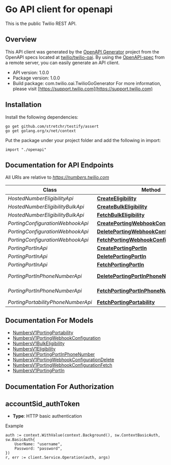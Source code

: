 # Go API client for openapi

This is the public Twilio REST API.

## Overview
This API client was generated by the [OpenAPI Generator](https://openapi-generator.tech) project from the OpenAPI specs located at [twilio/twilio-oai](https://github.com/twilio/twilio-oai/tree/main/spec).  By using the [OpenAPI-spec](https://www.openapis.org/) from a remote server, you can easily generate an API client.

- API version: 1.0.0
- Package version: 1.0.0
- Build package: com.twilio.oai.TwilioGoGenerator
For more information, please visit [https://support.twilio.com](https://support.twilio.com)

## Installation

Install the following dependencies:

```shell
go get github.com/stretchr/testify/assert
go get golang.org/x/net/context
```

Put the package under your project folder and add the following in import:

```golang
import "./openapi"
```

## Documentation for API Endpoints

All URIs are relative to *https://numbers.twilio.com*

Class | Method | HTTP request | Description
------------ | ------------- | ------------- | -------------
*HostedNumberEligibilityApi* | [**CreateEligibility**](docs/HostedNumberEligibilityApi.md#createeligibility) | **Post** /v1/HostedNumber/Eligibility | 
*HostedNumberEligibilityBulkApi* | [**CreateBulkEligibility**](docs/HostedNumberEligibilityBulkApi.md#createbulkeligibility) | **Post** /v1/HostedNumber/Eligibility/Bulk | 
*HostedNumberEligibilityBulkApi* | [**FetchBulkEligibility**](docs/HostedNumberEligibilityBulkApi.md#fetchbulkeligibility) | **Get** /v1/HostedNumber/Eligibility/Bulk/{RequestId} | 
*PortingConfigurationWebhookApi* | [**CreatePortingWebhookConfiguration**](docs/PortingConfigurationWebhookApi.md#createportingwebhookconfiguration) | **Post** /v1/Porting/Configuration/Webhook | 
*PortingConfigurationWebhookApi* | [**DeletePortingWebhookConfigurationDelete**](docs/PortingConfigurationWebhookApi.md#deleteportingwebhookconfigurationdelete) | **Delete** /v1/Porting/Configuration/Webhook/{WebhookType} | 
*PortingConfigurationWebhookApi* | [**FetchPortingWebhookConfigurationFetch**](docs/PortingConfigurationWebhookApi.md#fetchportingwebhookconfigurationfetch) | **Get** /v1/Porting/Configuration/Webhook | 
*PortingPortInApi* | [**CreatePortingPortIn**](docs/PortingPortInApi.md#createportingportin) | **Post** /v1/Porting/PortIn | 
*PortingPortInApi* | [**DeletePortingPortIn**](docs/PortingPortInApi.md#deleteportingportin) | **Delete** /v1/Porting/PortIn/{PortInRequestSid} | 
*PortingPortInApi* | [**FetchPortingPortIn**](docs/PortingPortInApi.md#fetchportingportin) | **Get** /v1/Porting/PortIn/{PortInRequestSid} | 
*PortingPortInPhoneNumberApi* | [**DeletePortingPortInPhoneNumber**](docs/PortingPortInPhoneNumberApi.md#deleteportingportinphonenumber) | **Delete** /v1/Porting/PortIn/{PortInRequestSid}/PhoneNumber/{PhoneNumberSid} | 
*PortingPortInPhoneNumberApi* | [**FetchPortingPortInPhoneNumber**](docs/PortingPortInPhoneNumberApi.md#fetchportingportinphonenumber) | **Get** /v1/Porting/PortIn/{PortInRequestSid}/PhoneNumber/{PhoneNumberSid} | 
*PortingPortabilityPhoneNumberApi* | [**FetchPortingPortability**](docs/PortingPortabilityPhoneNumberApi.md#fetchportingportability) | **Get** /v1/Porting/Portability/PhoneNumber/{PhoneNumber} | 


## Documentation For Models

 - [NumbersV1PortingPortability](docs/NumbersV1PortingPortability.md)
 - [NumbersV1PortingWebhookConfiguration](docs/NumbersV1PortingWebhookConfiguration.md)
 - [NumbersV1BulkEligibility](docs/NumbersV1BulkEligibility.md)
 - [NumbersV1Eligibility](docs/NumbersV1Eligibility.md)
 - [NumbersV1PortingPortInPhoneNumber](docs/NumbersV1PortingPortInPhoneNumber.md)
 - [NumbersV1PortingWebhookConfigurationDelete](docs/NumbersV1PortingWebhookConfigurationDelete.md)
 - [NumbersV1PortingWebhookConfigurationFetch](docs/NumbersV1PortingWebhookConfigurationFetch.md)
 - [NumbersV1PortingPortIn](docs/NumbersV1PortingPortIn.md)


## Documentation For Authorization



## accountSid_authToken

- **Type**: HTTP basic authentication

Example

```golang
auth := context.WithValue(context.Background(), sw.ContextBasicAuth, sw.BasicAuth{
    UserName: "username",
    Password: "password",
})
r, err := client.Service.Operation(auth, args)
```


